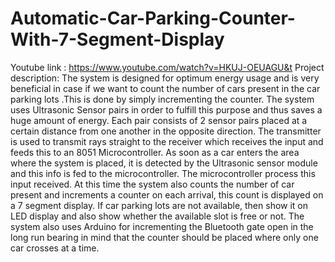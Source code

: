 # Automatic-Car-Parking-Counter-With-7-Segment-Display

Youtube link : https://www.youtube.com/watch?v=HKUJ-OEUAGU&t
Project description: The system is designed for optimum energy usage and is very beneficial in case if we want to count the number of cars present in the car parking lots .This is done by simply incrementing the counter. The system uses Ultrasonic Sensor pairs in order to fulfill this purpose and thus saves a huge amount of energy. Each pair consists of 2 sensor pairs placed at a certain distance from one another in the opposite direction. The transmitter is used to transmit rays straight to the receiver which receives the input and feeds this to an 8051 Microcontroller. As soon as a car enters the area where the system is placed, it is detected by the Ultrasonic sensor module and this info is fed to the microcontroller. The microcontroller process this input received. At this time the system also counts the number of car present and increments a counter on each arrival, this count is displayed on a 7 segment display. If car parking lots are not available, then show it on LED display and also show whether the available slot is free or not. The system also uses Arduino for incrementing the Bluetooth gate open in the long run bearing in mind that the counter should be placed where only one car crosses at a time.
